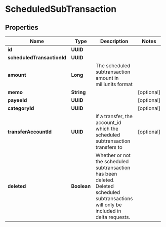 

# ScheduledSubTransaction


## Properties

| Name | Type | Description | Notes |
|------------ | ------------- | ------------- | -------------|
|**id** | **UUID** |  |  |
|**scheduledTransactionId** | **UUID** |  |  |
|**amount** | **Long** | The scheduled subtransaction amount in milliunits format |  |
|**memo** | **String** |  |  [optional] |
|**payeeId** | **UUID** |  |  [optional] |
|**categoryId** | **UUID** |  |  [optional] |
|**transferAccountId** | **UUID** | If a transfer, the account_id which the scheduled subtransaction transfers to |  [optional] |
|**deleted** | **Boolean** | Whether or not the scheduled subtransaction has been deleted.  Deleted scheduled subtransactions will only be included in delta requests. |  |



